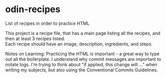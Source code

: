 # odin-recipes
List of recipes in order to practice HTML

This project is a recipe file, that has a main page listing all the recipes, and then at least 3 recipes listed.  
Each recipe should have an image, description, ingredients, and steps.

Notes on Learning:
Practicing the HTML is important - a great way to type out all the boilerplate.
I understand why commit messages are important to notate logs.  I'm trying to think about "if applied, this change will ..." when writing my subjects, but also using the Conventional Commits Guidelines.